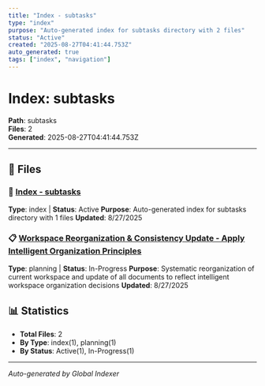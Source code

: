 ```yaml
---
title: "Index - subtasks"
type: "index"
purpose: "Auto-generated index for subtasks directory with 2 files"
status: "Active"
created: "2025-08-27T04:41:44.753Z"
auto_generated: true
tags: ["index", "navigation"]
---
```


# Index: subtasks

**Path**: subtasks  
**Files**: 2  
**Generated**: 2025-08-27T04:41:44.753Z  

---
## 📄 Files

### 📇 [Index - subtasks](./INDEX.md)
**Type**: index | **Status**: Active
**Purpose**: Auto-generated index for subtasks directory with 1 files
**Updated**: 8/27/2025

### 📋 [Workspace Reorganization & Consistency Update - Apply Intelligent Organization Principles](./2025-08-27_workspace_reorganization_and_consistency_update.md)
**Type**: planning | **Status**: In-Progress
**Purpose**: Systematic reorganization of current workspace and update of all documents to reflect intelligent workspace organization decisions
**Updated**: 8/27/2025

## 📊 Statistics

- **Total Files**: 2
- **By Type**: index(1), planning(1)
- **By Status**: Active(1), In-Progress(1)

---

*Auto-generated by Global Indexer*
